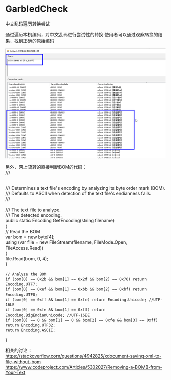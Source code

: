 # GarbledCheck
中文乱码遍历转换尝试

通过遍历本机编码，对中文乱码进行尝试性的转换
使用者可以通过观察转换的结果，找到正确的原始编码

![image](https://raw.githubusercontent.com/goldarch/GarbledCheck/master/GarbledCheck/img-folder/ui01.png)   

另外，网上流转的直接判断BOM的代码：  
/// <summary>  
/// Determines a text file's encoding by analyzing its byte order mark (BOM).  
/// Defaults to ASCII when detection of the text file's endianness fails.  
/// </summary>  
/// <param name="filename">The text file to analyze.</param>  
/// <returns>The detected encoding.</returns>  
public static Encoding GetEncoding(string filename)  
{  
    // Read the BOM  
    var bom = new byte[4];  
    using (var file = new FileStream(filename, FileMode.Open, FileAccess.Read))  
    {  
        file.Read(bom, 0, 4);  
    }  

    // Analyze the BOM  
    if (bom[0] == 0x2b && bom[1] == 0x2f && bom[2] == 0x76) return Encoding.UTF7;  
    if (bom[0] == 0xef && bom[1] == 0xbb && bom[2] == 0xbf) return Encoding.UTF8;  
    if (bom[0] == 0xff && bom[1] == 0xfe) return Encoding.Unicode; //UTF-16LE  
    if (bom[0] == 0xfe && bom[1] == 0xff) return Encoding.BigEndianUnicode; //UTF-16BE  
    if (bom[0] == 0 && bom[1] == 0 && bom[2] == 0xfe && bom[3] == 0xff) return Encoding.UTF32;  
    return Encoding.ASCII;  
}  

相关的讨论：  
https://stackoverflow.com/questions/4942825/xdocument-saving-xml-to-file-without-bom
https://www.codeproject.com/Articles/5302027/Removing-a-BOMB-from-Your-Text
